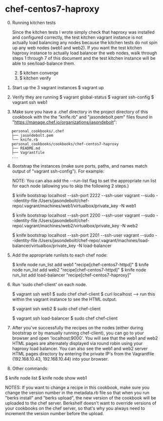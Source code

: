 # chef-centos7-haproxy

0) Running kitchen tests

   Since the kitchen tests I wrote simply check that haproxy was installed
   and configured correctly, the test kitchen vagrant instance is not actually
   load balancing any nodes because the kitchen tests do not spin up any
   web nodes (web1 and web2). If you want the test kitchen haproxy instance
   to actually load balancer the web nodes, walk through steps 1 through 7 of
   this document and the test kitchen instance will be able to see/load-balance
   them.

   2) $ kitchen converge
   3) $ kitchen verify

1) Start up the 3 vagrant instances
  $ vagrant up

2) Verify they are running
  $ vagrant global-status
  $ vagrant ssh-config
  $ vagrant ssh web1

3) Make sure you have a .chef directory in the project directory of this cookbook
   with the the "knife.rb" and "jasondebolt.pem" files found in "https://manage.chef.io/organizations/jasondebolt":

```
   personal_cookbooks/.chef
   ├── jasondebolt.pem
   └── knife.rb
   personal_cookbooks/cookbooks/chef-centos7-haproxy
   ├── README.md
   ├── Vagrantfile
   ...
```

4) Bootstrap the instances (make sure ports, paths, and names match output of "vagrant ssh-config"). For example:

   NOTE: You can also add the --run-list flag to set the appropriate run list for each node (allowing you to skip the following 2 steps.)

   $ knife bootstrap localhost --ssh-port 2222 --ssh-user vagrant --sudo --identity-file /Users/jasondebolt/chef-repo/.vagrant/machines/web1/virtualbox/private_key -N web1

   $ knife bootstrap localhost --ssh-port 2200 --ssh-user vagrant --sudo --identity-file /Users/jasondebolt/chef-repo/.vagrant/machines/web2/virtualbox/private_key -N web2

   $ knife bootstrap localhost --ssh-port 2201 --ssh-user vagrant --sudo --identity-file /Users/jasondebolt/chef-repo/.vagrant/machines/load-balancer/virtualbox/private_key -N load-balancer

5) Add the appropriate runlists to each chef node:

   $ knife node run_list add web1 "recipe[chef-centos7-httpd]"
   $ knife node run_list add web2 "recipe[chef-centos7-httpd]"
   $ knife node run_list add load-balancer "recipe[chef-centos7-haproxy]"

6) Run 'sudo chef-client' on each node.

   $ vagrant ssh web1
   $ sudo chef chef-client
   $ curl localhost --> run this within the vagrant instance to see the HTML output.

   $ vagrant ssh web2
   $ sudo chef chef-client

   $ vagrant ssh load-balancer
   $ sudo chef chef-client

7) After you've successfully the recipes on the nodes (either during bootstrap or by manually running chef-client),
   you can go to your browser and open 'localhost:9000'. You will see that the web1 and web2 HTML pages are alternately
   displayed via round robin using your haproxy load balancer. You can also see the web1 and web2 server HTML pages
   directory by entering the private IP's from the Vagrantfile (192.168.10.43, 192.168.10.44) into your browser.

8) Other commands:

  $ knife node list
  $ knife node show web1

NOTES:
   If you want to change a recipe in this cookbook, make sure you change the version number
   in the metadata.rb file so that when you run "berks install" and "berks upload", the
   new version of the cookbook will be uploaded to the chef server. Berkshelf doesn't want
   to override versions of your cookbooks on the chef server, so that's why you always
   need to increment the version number before the upload.
